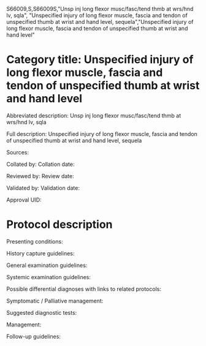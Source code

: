S66009,S,S66009S,"Unsp inj long flexor musc/fasc/tend thmb at wrs/hnd lv, sqla", "Unspecified injury of long flexor muscle, fascia and tendon of unspecified thumb at wrist and hand level, sequela","Unspecified injury of long flexor muscle, fascia and tendon of unspecified thumb at wrist and hand level"
# Category title: Unspecified injury of long flexor muscle, fascia and tendon of unspecified thumb at wrist and hand level

Abbreviated description: Unsp inj long flexor musc/fasc/tend thmb at wrs/hnd lv, sqla

Full description: Unspecified injury of long flexor muscle, fascia and tendon of unspecified thumb at wrist and hand level, sequela

Sources:

Collated by:
Collation date:

Reviewed by:
Review date:

Validated by:
Validation date:

Approval UID:

# Protocol description

Presenting conditions:

History capture guidelines:

General examination guidelines:

Systemic examination guidelines:

Possible differential diagnoses with links to related protocols:

Symptomatic / Palliative management:

Suggested diagnostic tests:

Management:

Follow-up guidelines:
